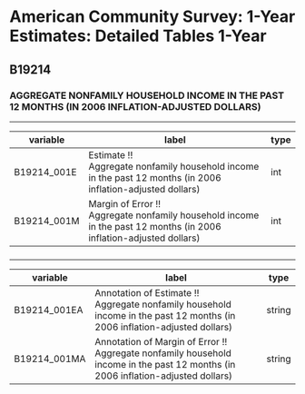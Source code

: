 # American Community Survey: 1-Year Estimates: Detailed Tables 1-Year

## B19214

### AGGREGATE NONFAMILY HOUSEHOLD INCOME IN THE PAST 12 MONTHS (IN 2006 INFLATION-ADJUSTED DOLLARS)

___

| variable | label | type |
| ----- | ----- | ----- |
| B19214_001E | Estimate !!<br>Aggregate nonfamily household income in the past 12 months (in 2006 inflation-adjusted dollars) | int |
| B19214_001M | Margin of Error !!<br>Aggregate nonfamily household income in the past 12 months (in 2006 inflation-adjusted dollars) | int |
### 

___

| variable | label | type |
| ----- | ----- | ----- |
| B19214_001EA | Annotation of Estimate !!<br>Aggregate nonfamily household income in the past 12 months (in 2006 inflation-adjusted dollars) | string |
| B19214_001MA | Annotation of Margin of Error !!<br>Aggregate nonfamily household income in the past 12 months (in 2006 inflation-adjusted dollars) | string |

